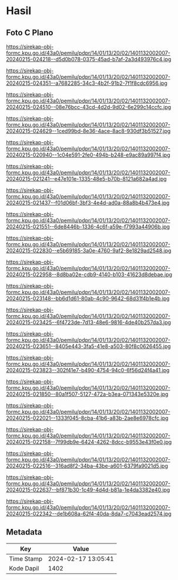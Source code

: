 # Hasil

## Foto C Plano

https://sirekap-obj-formc.kpu.go.id/43a0/pemilu/pdpr/14/01/13/20/02/1401132002007-20240215-024218--d5d0b078-0375-45ad-b7af-2a3d493976c4.jpg

https://sirekap-obj-formc.kpu.go.id/43a0/pemilu/pdpr/14/01/13/20/02/1401132002007-20240215-024351--a7682285-34c3-4b2f-91b2-7f1f8cdc6956.jpg

https://sirekap-obj-formc.kpu.go.id/43a0/pemilu/pdpr/14/01/13/20/02/1401132002007-20240215-024510--08e76bcc-43cd-4d2d-9d02-6e299c14ccfc.jpg

https://sirekap-obj-formc.kpu.go.id/43a0/pemilu/pdpr/14/01/13/20/02/1401132002007-20240215-024629--1ced99bd-8e36-4ace-8ac8-930df3b51527.jpg

https://sirekap-obj-formc.kpu.go.id/43a0/pemilu/pdpr/14/01/13/20/02/1401132002007-20240215-020940--1c04e591-2fe0-494b-b248-e9ac89a997f4.jpg

https://sirekap-obj-formc.kpu.go.id/43a0/pemilu/pdpr/14/01/13/20/02/1401132002007-20240215-021241--e47e101e-1335-48e5-b70b-8121a682a4ad.jpg

https://sirekap-obj-formc.kpu.go.id/43a0/pemilu/pdpr/14/01/13/20/02/1401132002007-20240215-021437--f01d06bf-3bf3-4e4d-ad0a-88a8b4b473e4.jpg

https://sirekap-obj-formc.kpu.go.id/43a0/pemilu/pdpr/14/01/13/20/02/1401132002007-20240215-021551--6de8446b-1336-4c6f-a59e-f7993a44906b.jpg

https://sirekap-obj-formc.kpu.go.id/43a0/pemilu/pdpr/14/01/13/20/02/1401132002007-20240215-022830--e5b69185-3a0e-4760-9af2-8e1829ad2548.jpg

https://sirekap-obj-formc.kpu.go.id/43a0/pemilu/pdpr/14/01/13/20/02/1401132002007-20240215-022958--8d8ba02e-cdb9-4140-b103-41623d8debae.jpg

https://sirekap-obj-formc.kpu.go.id/43a0/pemilu/pdpr/14/01/13/20/02/1401132002007-20240215-023148--bb6d1d61-80ab-4c90-9642-68d31f4b1e4b.jpg

https://sirekap-obj-formc.kpu.go.id/43a0/pemilu/pdpr/14/01/13/20/02/1401132002007-20240215-023425--6f4723de-7d13-48e6-9816-4de40b257da3.jpg

https://sirekap-obj-formc.kpu.go.id/43a0/pemilu/pdpr/14/01/13/20/02/1401132002007-20240215-023651--8405e443-3fa5-41e8-a503-80f8c0626455.jpg

https://sirekap-obj-formc.kpu.go.id/43a0/pemilu/pdpr/14/01/13/20/02/1401132002007-20240215-023823--302f41e7-b490-4754-94c0-6f56d24f4a41.jpg

https://sirekap-obj-formc.kpu.go.id/43a0/pemilu/pdpr/14/01/13/20/02/1401132002007-20240215-021850--80a1f507-5127-472a-b3ea-071343e5320e.jpg

https://sirekap-obj-formc.kpu.go.id/43a0/pemilu/pdpr/14/01/13/20/02/1401132002007-20240215-022021--1333f045-8cba-41b6-a83b-2ae8e6978cfc.jpg

https://sirekap-obj-formc.kpu.go.id/43a0/pemilu/pdpr/14/01/13/20/02/1401132002007-20240215-022158--7f99db9e-6424-4262-8dcc-b9553e43f0e0.jpg

https://sirekap-obj-formc.kpu.go.id/43a0/pemilu/pdpr/14/01/13/20/02/1401132002007-20240215-022516--316ad8f2-34ba-43be-a601-6379fa9021d5.jpg

https://sirekap-obj-formc.kpu.go.id/43a0/pemilu/pdpr/14/01/13/20/02/1401132002007-20240215-022637--bf871b30-1c49-4d4d-b81a-1e4da3382e40.jpg

https://sirekap-obj-formc.kpu.go.id/43a0/pemilu/pdpr/14/01/13/20/02/1401132002007-20240215-022342--de1b608a-62f4-40da-8da7-c7043ead2574.jpg


## Metadata

| Key        | Value               |
| ---------- | ------------------- |
| Time Stamp | 2024-02-17 13:05:41 |
| Kode Dapil | 1402                |



